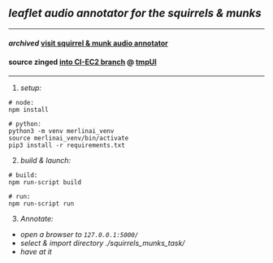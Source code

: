 ## *leaflet audio annotator for the squirrels & munks*



- - - 

#### *archived* [visit squirrel & munk audio annotator](https://ai.columbari.us/annotator/audio)
#### source zinged [into CI-EC2 branch](https://github.com/Jesssullivan/tmpUI/tree/CI-EC2) @ [tmpUI](https://github.com/Jesssullivan/tmpUI) 


- - - 


1.  *setup:*
```
# node:
npm install
```
```
# python:
python3 -m venv merlinai_venv
source merlinai_venv/bin/activate
pip3 install -r requirements.txt
```

2.  *build & launch:*
```
# build:
npm run-script build
```
```
# run:
npm run-script run
```


3.  *Annotate:*
  - *open a browser to `127.0.0.1:5000/`*
  - *select & import directory ./squirrels_munks_task/*
  - *have at it*

